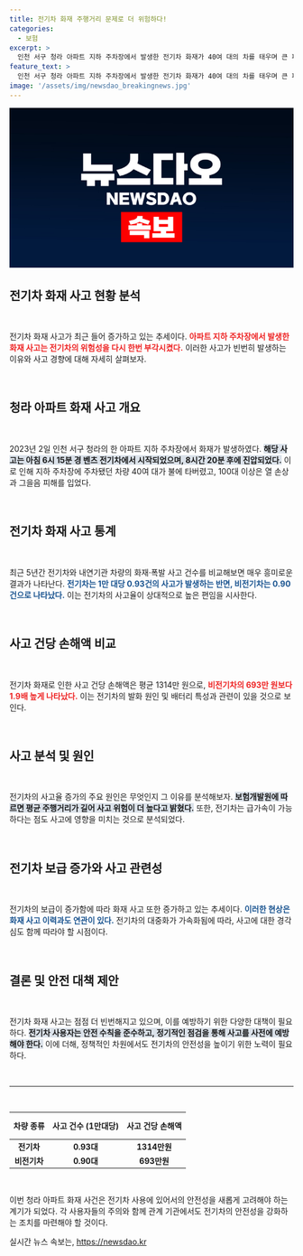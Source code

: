```yaml
---
title: 전기차 화재 주행거리 문제로 더 위험하다!
categories:
  - 보험
excerpt: >
  인천 서구 청라 아파트 지하 주차장에서 발생한 전기차 화재가 40여 대의 차를 태우며 큰 피해를 주었습니다. 최근 5년간 전기차 화재 사고가 비전기차보다 잦아져 경각심을 불러일으키고 있습니다.
feature_text: >
  인천 서구 청라 아파트 지하 주차장에서 발생한 전기차 화재가 40여 대의 차를 태우며 큰 피해를 주었습니다. 최근 5년간 전기차 화재 사고가 비전기차보다 잦아져 경각심을 불러일으키고 있습니다.
image: '/assets/img/newsdao_breakingnews.jpg'
---
```


<p><img src="/assets/img/newsdao_breakingnews.jpg" alt="koreaapp 속보" /></p>

<h2 data-ke-size="size26">전기차 화재 사고 현황 분석</h2>

<p data-ke-size="size16">&nbsp;</p>

<p>전기차 화재 사고가 최근 들어 증가하고 있는 추세이다. <b><span style="color: #ee2323;">아파트 지하 주차장에서 발생한 화재 사고는 전기차의 위험성을 다시 한번 부각시켰다.</span></b> 이러한 사고가 빈번히 발생하는 이유와 사고 경향에 대해 자세히 살펴보자. </p>

<p data-ke-size="size16">&nbsp;</p>

<h2 data-ke-size="size26">청라 아파트 화재 사고 개요</h2>

<p data-ke-size="size16">&nbsp;</p>

<p>2023년 2일 인천 서구 청라의 한 아파트 지하 주차장에서 화재가 발생하였다. <b><span style="background-color: #21538527;">해당 사고는 아침 6시 15분 경 벤츠 전기차에서 시작되었으며, 8시간 20분 후에 진압되었다.</span></b> 이로 인해 지하 주차장에 주차됐던 차량 40여 대가 불에 타버렸고, 100대 이상은 열 손상과 그을음 피해를 입었다. </p>

<p data-ke-size="size16">&nbsp;</p>

<h2 data-ke-size="size26">전기차 화재 사고 통계</h2>

<p data-ke-size="size16">&nbsp;</p>

<p>최근 5년간 전기차와 내연기관 차량의 화재·폭발 사고 건수를 비교해보면 매우 흥미로운 결과가 나타난다. <b><span style="color: #1a5490;">전기차는 1만 대당 0.93건의 사고가 발생하는 반면, 비전기차는 0.90건으로 나타났다.</span></b> 이는 전기차의 사고율이 상대적으로 높은 편임을 시사한다.</p>

<p data-ke-size="size16">&nbsp;</p>

<h2 data-ke-size="size26">사고 건당 손해액 비교</h2>

<p data-ke-size="size16">&nbsp;</p>

<p>전기차 화재로 인한 사고 건당 손해액은 평균 1314만 원으로, <b><span style="color: #ee2323;">비전기차의 693만 원보다 1.9배 높게 나타났다.</span></b> 이는 전기차의 발화 원인 및 배터리 특성과 관련이 있을 것으로 보인다.</p>

<p data-ke-size="size16">&nbsp;</p>

<h2 data-ke-size="size26">사고 분석 및 원인</h2>

<p data-ke-size="size16">&nbsp;</p>

<p>전기차의 사고율 증가의 주요 원인은 무엇인지 그 이유를 분석해보자. <b><span style="background-color: #21538527;">보험개발원에 따르면 평균 주행거리가 길어 사고 위험이 더 높다고 밝혔다.</span></b> 또한, 전기차는 급가속이 가능하다는 점도 사고에 영향을 미치는 것으로 분석되었다.</p>

<p data-ke-size="size16">&nbsp;</p>

<h2 data-ke-size="size26">전기차 보급 증가와 사고 관련성</h2>

<p data-ke-size="size16">&nbsp;</p>

<p>전기차의 보급이 증가함에 따라 화재 사고 또한 증가하고 있는 추세이다. <b><span style="color: #1a5490;">이러한 현상은 화재 사고 이력과도 연관이 있다.</span></b> 전기차의 대중화가 가속화됨에 따라, 사고에 대한 경각심도 함께 따라야 할 시점이다.</p>

<p data-ke-size="size16">&nbsp;</p>

<h2 data-ke-size="size26">결론 및 안전 대책 제안</h2>

<p data-ke-size="size16">&nbsp;</p> 

<p>전기차 화재 사고는 점점 더 빈번해지고 있으며, 이를 예방하기 위한 다양한 대책이 필요하다. <b><span style="background-color: #21538527;">전기차 사용자는 안전 수칙을 준수하고, 정기적인 점검을 통해 사고를 사전에 예방해야 한다.</span></b> 이에 더해, 정책적인 차원에서도 전기차의 안전성을 높이기 위한 노력이 필요하다. </p>

<p data-ke-size="size16">&nbsp;</p>

<hr>

<p data-ke-size="size16">&nbsp;</p>

<table style="width: 100%; border-collapse: collapse;">
  <thead>
    <tr>
      <th style="text-align: center; height: 40px;"><b>차량 종류</b></th>
      <th style="text-align: center; height: 40px;"><b>사고 건수 (1만대당)</b></th>
      <th style="text-align: center; height: 40px;"><b>사고 건당 손해액</b></th>
    </tr>
  </thead>
  <tbody>
    <tr>
      <td style="text-align: center; height: 17px;"><b>전기차</b></td>
      <td style="text-align: center; height: 17px;"><b>0.93대</b></td>
      <td style="text-align: center; height: 17px;"><b>1314만원</b></td>
    </tr>
    <tr>
      <td style="text-align: center; height: 17px;"><b>비전기차</b></td>
      <td style="text-align: center; height: 17px;"><b>0.90대</b></td>
      <td style="text-align: center; height: 17px;"><b>693만원</b></td>
    </tr>
  </tbody>
</table>

<p data-ke-size="size16">&nbsp;</p> 

<p>이번 청라 아파트 화재 사건은 전기차 사용에 있어서의 안전성을 새롭게 고려해야 하는 계기가 되었다. 각 사용자들의 주의와 함께 관계 기관에서도 전기차의 안전성을 강화하는 조치를 마련해야 할 것이다.</p>
실시간 뉴스 속보는, <a href="https://newsdao.kr" rel="dofollow">https://newsdao.kr</a>


